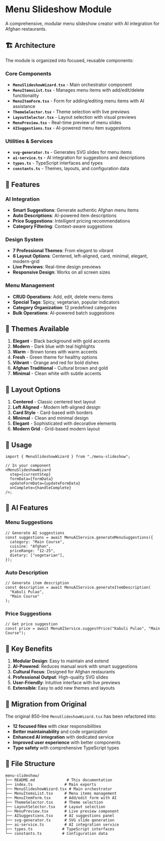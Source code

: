 # Menu Slideshow Module

A comprehensive, modular menu slideshow creator with AI integration for Afghan restaurants.

## 🏗️ Architecture

The module is organized into focused, reusable components:

### Core Components

- **`MenuSlideshowWizard.tsx`** - Main orchestrator component
- **`MenuItemsList.tsx`** - Manages menu items with add/edit/delete functionality
- **`MenuItemForm.tsx`** - Form for adding/editing menu items with AI assistance
- **`ThemeSelector.tsx`** - Theme selection with live previews
- **`LayoutSelector.tsx`** - Layout selection with visual previews
- **`MenuPreview.tsx`** - Real-time preview of menu slides
- **`AISuggestions.tsx`** - AI-powered menu item suggestions

### Utilities & Services

- **`svg-generator.ts`** - Generates SVG slides for menu items
- **`ai-service.ts`** - AI integration for suggestions and descriptions
- **`types.ts`** - TypeScript interfaces and types
- **`constants.ts`** - Themes, layouts, and configuration data

## 🚀 Features

### AI Integration

- **Smart Suggestions**: Generate authentic Afghan menu items
- **Auto Descriptions**: AI-powered item descriptions
- **Price Suggestions**: Intelligent pricing recommendations
- **Category Filtering**: Context-aware suggestions

### Design System

- **7 Professional Themes**: From elegant to vibrant
- **6 Layout Options**: Centered, left-aligned, card, minimal, elegant, modern-grid
- **Live Previews**: Real-time design previews
- **Responsive Design**: Works on all screen sizes

### Menu Management

- **CRUD Operations**: Add, edit, delete menu items
- **Special Tags**: Spicy, vegetarian, popular indicators
- **Category Organization**: 12 predefined categories
- **Bulk Operations**: AI-powered batch suggestions

## 🎨 Themes Available

1. **Elegant** - Black background with gold accents
2. **Modern** - Dark blue with teal highlights
3. **Warm** - Brown tones with warm accents
4. **Fresh** - Green theme for healthy options
5. **Vibrant** - Orange and red for bold dishes
6. **Afghan Traditional** - Cultural brown and gold
7. **Minimal** - Clean white with subtle accents

## 📐 Layout Options

1. **Centered** - Classic centered text layout
2. **Left Aligned** - Modern left-aligned design
3. **Card Style** - Card-based with borders
4. **Minimal** - Clean and minimal design
5. **Elegant** - Sophisticated with decorative elements
6. **Modern Grid** - Grid-based modern layout

## 🔧 Usage

```tsx
import { MenuSlideshowWizard } from "./menu-slideshow";

// In your component
<MenuSlideshowWizard
  step={currentStep}
  formData={formData}
  updateFormData={updateFormData}
  onComplete={handleComplete}
/>;
```

## 🤖 AI Features

### Menu Suggestions

```tsx
// Generate AI suggestions
const suggestions = await MenuAIService.generateMenuSuggestions({
  category: "Main Course",
  cuisine: "Afghan",
  priceRange: "12-25",
  dietary: ["vegetarian"],
});
```

### Auto Description

```tsx
// Generate item description
const description = await MenuAIService.generateItemDescription(
  "Kabuli Pulao",
  "Main Course"
);
```

### Price Suggestions

```tsx
// Get price suggestion
const price = await MenuAIService.suggestPrice("Kabuli Pulao", "Main Course");
```

## 🎯 Key Benefits

1. **Modular Design**: Easy to maintain and extend
2. **AI-Powered**: Reduces manual work with smart suggestions
3. **Cultural Focus**: Designed for Afghan restaurants
4. **Professional Output**: High-quality SVG slides
5. **User-Friendly**: Intuitive interface with live previews
6. **Extensible**: Easy to add new themes and layouts

## 🔄 Migration from Original

The original 850-line `MenuSlideshowWizard.tsx` has been refactored into:

- **12 focused files** with clear responsibilities
- **Better maintainability** and code organization
- **Enhanced AI integration** with dedicated service
- **Improved user experience** with better components
- **Type safety** with comprehensive TypeScript types

## 📁 File Structure

```
menu-slideshow/
├── README.md              # This documentation
├── index.ts              # Main exports
├── MenuSlideshowWizard.tsx # Main orchestrator
├── MenuItemsList.tsx     # Menu items management
├── MenuItemForm.tsx      # Add/edit form with AI
├── ThemeSelector.tsx     # Theme selection
├── LayoutSelector.tsx    # Layout selection
├── MenuPreview.tsx       # Live preview component
├── AISuggestions.tsx     # AI suggestions panel
├── svg-generator.ts      # SVG slide generation
├── ai-service.ts         # AI integration service
├── types.ts             # TypeScript interfaces
└── constants.ts         # Configuration data
```